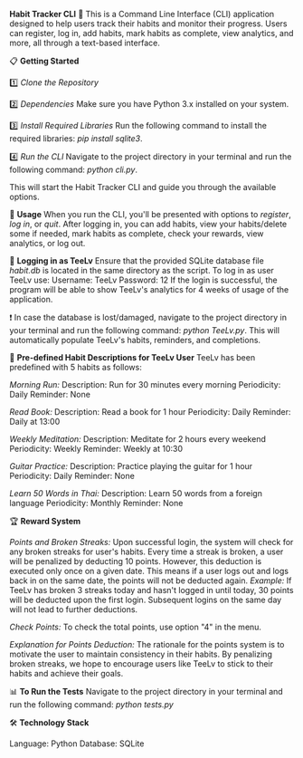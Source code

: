 **Habit Tracker CLI** 🎯
   This is a Command Line Interface (CLI) application designed to help users track their habits and monitor their progress. Users can register, log in, add habits, mark habits as complete, view analytics, and more, all through a text-based interface.

📋 **Getting Started**

   1️⃣ *Clone the Repository*
   
   2️⃣ *Dependencies*
   Make sure you have Python 3.x installed on your system.
   
   3️⃣ *Install Required Libraries*
   Run the following command to install the required libraries: *pip install sqlite3*.
   
   4️⃣ *Run the CLI*
   Navigate to the project directory in your terminal and run the following command: *python cli.py*.
   
   This will start the Habit Tracker CLI and guide you through the available options.

📖 **Usage**
   When you run the CLI, you'll be presented with options to *register*, *log in*, or *quit*.
   After logging in, you can add habits, view your habits/delete some if needed, mark habits as complete, check your rewards, view analytics, or log out.

🔑 **Logging in as TeeLv**
   Ensure that the provided SQLite database file *habit.db* is located in the same directory as the script. To log in as user TeeLv use:
   Username: TeeLv
   Password: 12
   If the login is successful, the program will be able to show TeeLv's analytics for 4 weeks of usage of the application. 
   
   :exclamation: In case the database is lost/damaged, navigate to the project directory in your terminal and run the following command: *python TeeLv.py*. This will automatically populate TeeLv's habits, reminders, and completions.

📜 **Pre-defined Habit Descriptions for TeeLv User**
   TeeLv has been predefined with 5 habits as follows:

   *Morning Run:*
   Description: Run for 30 minutes every morning
   Periodicity: Daily
   Reminder: None
   
   *Read Book:*
   Description: Read a book for 1 hour
   Periodicity: Daily
   Reminder: Daily at 13:00
   
   *Weekly Meditation:*
   Description: Meditate for 2 hours every weekend
   Periodicity: Weekly
   Reminder: Weekly at 10:30
   
   *Guitar Practice:*
   Description: Practice playing the guitar for 1 hour
   Periodicity: Daily
   Reminder: None
   
   *Learn 50 Words in Thai:*
   Description: Learn 50 words from a foreign language
   Periodicity: Monthly
   Reminder: None

🏆 **Reward System**

   *Points and Broken Streaks:*
   Upon successful login, the system will check for any broken streaks for user's habits. Every time a streak is broken, a user will be penalized by deducting 10 points. However, this deduction is executed only once on a given date. This means if a user logs out and logs back in on the same date, the points will not be deducted again. *Example:* If TeeLv has broken 3 streaks today and hasn't logged in until today, 30 points will be deducted upon the first login. Subsequent logins on the same day will not lead to further deductions.
   
   *Check Points:*
   To check the total points, use option "4" in the menu.
   
   *Explanation for Points Deduction:*
   The rationale for the points system is to motivate the user to maintain consistency in their habits. By penalizing broken streaks, we hope to encourage users like TeeLv to stick to their habits and achieve their goals.

📊 **To Run the Tests**
   Navigate to the project directory in your terminal and run the following command: *python tests.py*

🛠 **Technology Stack**

   Language: Python
   Database: SQLite

